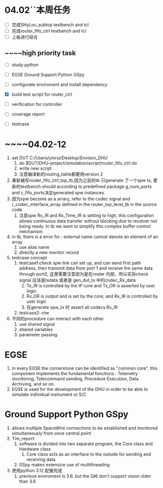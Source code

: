 # 04.02``本周任务

* [ ]  完成SHyLoc_subtop testbench and tcl
* [ ]  完成router_fifo_ctrl testbench and tcl
* [ ]  上板进行综合

## ~~~~high priority task

* [ ]  study python
* [ ]  EGSE Ground Support Python GSpy

  * [ ]  configurate enviroment and install dependency
* [X]  build test script for router_ctrl
* [ ]  verification for controller

  * [ ]  coverage report
  * [ ]  testcase

# ~~~~04.02-12

1. set DUT C:/Users/yinrui/Desktop/Envison_DHU
   1. do $DUT/DHU-project/simulation/script/router_fifo_ctrl.do
   2. write new script
   3. 注意编译新的routing_table都要用version 2
2. 重新编写router_fifo_ctrl_top_tb,因为之前的tb 只generate 了一个spw tx, 更新的testbench should according to predefined package g_num_ports and c_fifo_ports决定generated spw instances.
3. 因为spw become as a arrary, refer to the codec signal and r_codec_interface_array defined in the router_top_level_tb in the source code
   1. 注意spw Rx_IR and Rx_Time_IR is setting to high, this configuration allows continuous data transfer without blocking due to receiver not being ready. In tb we want to simplify this complex buffer control mechanism
4. in tb, there is a error for : external name cannot denote an element of an array
   1. use alias name
   2. directly a new monitor record
5. testcase concept
   1. testcase1:check spw link can set up, and can send first path address, then transmit data from port 1 and receive the same data through port2, 这里需要注意因为是在router 内部，所以实际check signal 应该是txdata 或者是 gen_dut_tx 中的codec_Rx_data
      1. Tx\_IR is controlled by the IP core and Tx\_OR is asserted by user logic.
      2. Rx_OR is output and is set by the core, and Rx_IR is controlled by user logic
      3. 在generate spw_tx 时 assert all codecs.Rx_IR
   2. testcase2: che
6. 不同的procedure can interact with each other
   1. use shared signal
   2. shared variables
   3. parameter passing

# EGSE

1. in every EGSE the cornerstone can be identified as "common core". this component implements the fundamental functions : Telemetry monitoring, Telecommand sending, Procedure Execution, Data Archiving, and so on.
2. EGSE is used for the development of the DHU in order to be able to simulate individual instrument or S/C

# Ground Support Python GSpy

1. allows multiple SpaceWire connections to be established and monitored simultaneously from once central point
2. Tim_report:
   1. software is divided into two separate program, the Core class and Hardware class
      1. Core class acts as an interface to the outside for sending and receiving data
   2. GSpy makes extensice use of multithreading
3. 使用python 3.12 配置完成
   1. previous enviroment is 3.6. but the Qt6 don't support vision older than 3.8
